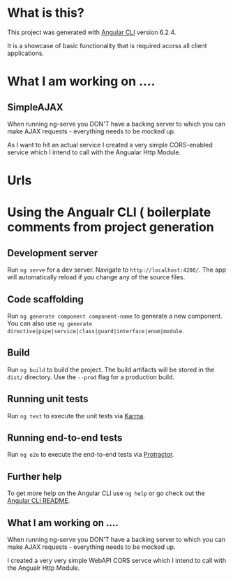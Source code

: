 # What is this?

This project was generated with [Angular CLI](https://github.com/angular/angular-cli) version 6.2.4. 

It is a showcase of basic functionality that is required acorss all client applications.

# What I am working on ....

## SimpleAJAX

When running ng-serve you DON'T have a backing server to which you can make AJAX requests - everything needs to be mocked up. 

As I want to hit an actual service I created a very simple CORS-enabled service which I intend to call with the Angualar Http Module.

# Urls



# Using the Angualr CLI ( boilerplate comments from project generation 

## Development server

Run `ng serve` for a dev server. Navigate to `http://localhost:4200/`. The app will automatically reload if you change any of the source files.

## Code scaffolding

Run `ng generate component component-name` to generate a new component. You can also use `ng generate directive|pipe|service|class|guard|interface|enum|module`.

## Build

Run `ng build` to build the project. The build artifacts will be stored in the `dist/` directory. Use the `--prod` flag for a production build.

## Running unit tests

Run `ng test` to execute the unit tests via [Karma](https://karma-runner.github.io).

## Running end-to-end tests

Run `ng e2e` to execute the end-to-end tests via [Protractor](http://www.protractortest.org/).

## Further help

To get more help on the Angular CLI use `ng help` or go check out the [Angular CLI README](https://github.com/angular/angular-cli/blob/master/README.md).

## What I am working on ....

When running ng-serve you DON'T have a backing server to which you can make AJAX requests - everything needs to be mocked up. 

I created a very very simple WebAPI CORS servce which I intend to call with the Angualr Http Module.